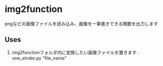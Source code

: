 # img2function
pngなどの画像ファイルを読み込み、画像を一筆書きできる関数を出力します
## Uses
1. img2functionフォルダ内に変換したい画像ファイルを置きます
. one_stroke.py "file_name"
